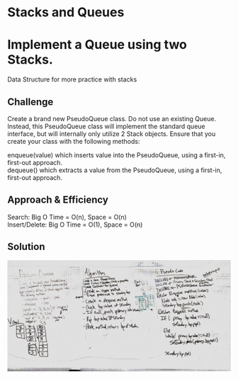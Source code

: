 # Stacks and Queues
# Implement a Queue using two Stacks.
Data Structure for more practice with stacks

## Challenge
Create a brand new PseudoQueue class. Do not use an existing Queue. Instead, this PseudoQueue class will implement the standard queue interface, but will internally only utilize 2 Stack objects. Ensure that you create your class with the following methods: </br>

enqueue(value) which inserts value into the PseudoQueue, using a first-in, first-out approach. </br>
dequeue() which extracts a value from the PseudoQueue, using a first-in, first-out approach. </br>

## Approach & Efficiency
Search: Big O Time = O(n), Space = O(n) </br>
Insert/Delete: Big O Time = O(1), Space = O(n)</br>

## Solution
![](./Assets/main.JPG)
